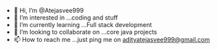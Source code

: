 - 👋 Hi, I’m @Atejasvee999
- 👀 I’m interested in ...coding and stuff
- 🌱 I’m currently learning ...Full stack development
- 💞️ I’m looking to collaborate on ...core java projects
- 📫 How to reach me ...just ping me on adityatejasvee999@gmail.com

<!---
Atejasvee999/Atejasvee999 is a ✨ special ✨ repository because its `README.md` (this file) appears on your GitHub profile.
You can click the Preview link to take a look at your changes.
--->

